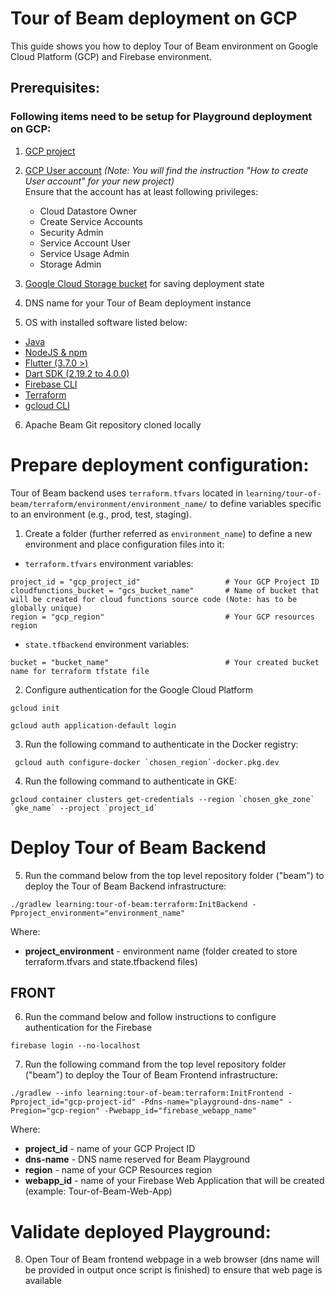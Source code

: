 <!--
    Licensed to the Apache Software Foundation (ASF) under one
    or more contributor license agreements.  See the NOTICE file
    distributed with this work for additional information
    regarding copyright ownership.  The ASF licenses this file
    to you under the Apache License, Version 2.0 (the
    "License"); you may not use this file except in compliance
    with the License.  You may obtain a copy of the License at

      http://www.apache.org/licenses/LICENSE-2.0

    Unless required by applicable law or agreed to in writing,
    software distributed under the License is distributed on an
    "AS IS" BASIS, WITHOUT WARRANTIES OR CONDITIONS OF ANY
    KIND, either express or implied.  See the License for the
    specific language governing permissions and limitations
    under the License.
-->
# Tour of Beam deployment on GCP
This guide shows you how to deploy Tour of Beam environment on Google Cloud Platform (GCP) and Firebase environment.

## Prerequisites:

### Following items need to be setup for Playground deployment on GCP:
1. [GCP project](https://cloud.google.com/resource-manager/docs/creating-managing-projects)
2. [GCP User account](https://cloud.google.com/appengine/docs/standard/access-control?tab=python) _(Note: You will find the instruction "How to create User account" for your new project)_<br>
   Ensure that the account has at least following privileges:
   - Cloud Datastore Owner
   - Create Service Accounts
   - Security Admin
   - Service Account User 
   - Service Usage Admin
   - Storage Admin

3. [Google Cloud Storage bucket](https://cloud.google.com/storage/docs/creating-buckets) for saving deployment state

4. DNS name for your Tour of Beam deployment instance

5. OS with installed software listed below:

* [Java](https://adoptopenjdk.net/)
* [NodeJS & npm](https://docs.npmjs.com/downloading-and-installing-node-js-and-npm/)
* [Flutter (3.7.0 >)](https://docs.flutter.dev/get-started/install)
* [Dart SDK (2.19.2 to 4.0.0)](https://dart.dev/get-dart)
* [Firebase CLI](https://docs.docker.com/engine/install/)
* [Terraform](https://www.terraform.io/downloads)
* [gcloud CLI](https://cloud.google.com/sdk/docs/install-sdk)

6. Apache Beam Git repository cloned locally

# Prepare deployment configuration:
Tour of Beam backend uses `terraform.tfvars` located in `learning/tour-of-beam/terraform/environment/environment_name/` to define variables specific to an environment (e.g., prod, test, staging).<br>
1. Create a folder (further referred as `environment_name`) to define a new environment and place configuration files into it:

* `terraform.tfvars` environment variables:
```
project_id = "gcp_project_id"                   # Your GCP Project ID
cloudfunctions_bucket = "gcs_bucket_name"       # Name of bucket that will be created for cloud functions source code (Note: has to be globally unique)
region = "gcp_region"                           # Your GCP resources region

```
* `state.tfbackend` environment variables:
```
bucket = "bucket_name"                          # Your created bucket name for terraform tfstate file
```
2. Configure authentication for the Google Cloud Platform
```
gcloud init
```
```
gcloud auth application-default login
```

3. Run the following command to authenticate in the Docker registry:
```
 gcloud auth configure-docker `chosen_region`-docker.pkg.dev
```
4. Run the following command to authenticate in GKE:
```
gcloud container clusters get-credentials --region `chosen_gke_zone` `gke_name` --project `project_id`
```

# Deploy Tour of Beam Backend
5. Run the command below from the top level repository folder ("beam") to deploy the Tour of Beam Backend infrastructure:
```
./gradlew learning:tour-of-beam:terraform:InitBackend -Pproject_environment="environment_name"
```
Where:
- **project_environment** - environment name (folder created to store terraform.tfvars and state.tfbackend files)

## FRONT

6. Run the command below and follow instructions to configure authentication for the Firebase
```
firebase login --no-localhost
```

7. Run the following command from the top level repository folder ("beam") to deploy the Tour of Beam Frontend infrastructure:
```
./gradlew --info learning:tour-of-beam:terraform:InitFrontend -Pproject_id="gcp-project-id" -Pdns-name="playground-dns-name" -Pregion="gcp-region" -Pwebapp_id="firebase_webapp_name"
```
Where:
- **project_id** - name of your GCP Project ID
- **dns-name** - DNS name reserved for Beam Playground
- **region** - name of your GCP Resources region
- **webapp_id** - name of your Firebase Web Application that will be created (example: Tour-of-Beam-Web-App)

# Validate deployed Playground:
8. Open Tour of Beam frontend webpage in a web browser (dns name will be provided in output once script is finished) to ensure that web page is available